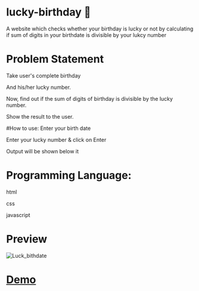 # lucky-birthday 🤔
A website which checks whether your birthday is lucky or not by calculating if sum of digits in your birthdate is divisible by your lukcy number

# Problem Statement
Take user's complete birthday

And his/her lucky number.

Now, find out if the sum of digits of birthday is divisible by the lucky number.

Show the result to the user.

#How to use:
Enter your birth date

Enter your lucky number & click on Enter

Output will be shown below it

# Programming Language:
html

css

javascript

# Preview
![Luck_bithdate](https://user-images.githubusercontent.com/50478681/175023912-0cb740b5-bee6-4c5f-ad30-fc479c2c5322.png)


# [Demo](https://luckynumber.ahana001.repl.co/)
